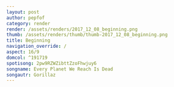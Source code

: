 ```yaml
---
layout: post
author: pepfof
category: render
render: /assets/renders/2017_12_08_beginning.png
thumb: /assets/renders/thumb/thumb-2017_12_08_beginning.png
title: Beginning
navigation_override: /
aspect: 16/9
domcol: ^191719
spotisong: 2pw9RZWZibttZzoFhwjuy6
songname: Every Planet We Reach Is Dead
songautr: Gorillaz
---
```


<!--USER BEGIN 1-->

<!--USER END 1-->

<!--more-->
<!--USER BEGIN 2-->

<!--USER END 2-->

